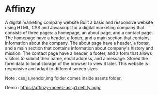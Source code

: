 # Affinzy
A digital marketing company website 
Built a basic and responsive website using HTML, CSS and Javascript for a digital marketing company that consists of three pages: a homepage, an about page, and a contact page. The homepage  have a header, a footer, and a main section that contains information about the company. The about page  have a header, a footer, and a main section that contains information about  company's history and mission. The contact page  have a header, a footer, and a form that allows visitors to submit their name, email address, and a message. Stored the form data to local storage of the browser to view it later. This website is responsive and adapt to different screen sizes.

Note : css,js,vendor,img folder comes inside assets folder.

Demo : https://affinzy-moeez-assg1.netlify.app/
